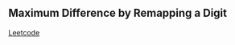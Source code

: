 ## Maximum Difference by Remapping a Digit
[Leetcode](https://leetcode.com/problems/maximum-difference-by-remapping-a-digit)
